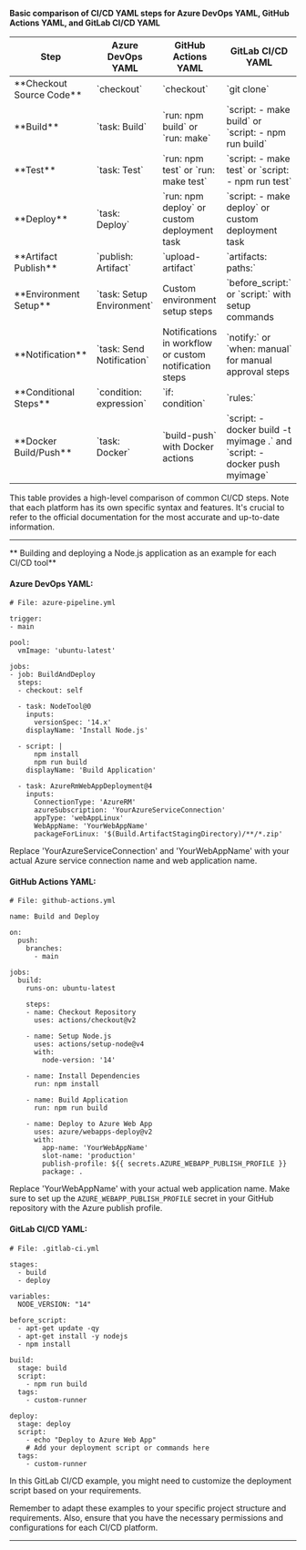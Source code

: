 **Basic comparison of CI/CD YAML steps for Azure DevOps YAML, GitHub Actions YAML, and GitLab CI/CD YAML**

<table><thead><tr><th>Step</th><th>Azure DevOps YAML</th><th>GitHub Actions YAML</th><th>GitLab CI/CD YAML</th></tr></thead><tbody><tr><td>**Checkout Source Code**</td><td>`checkout`</td><td>`checkout`</td><td>`git clone`</td></tr><tr><td>**Build**</td><td>`task: Build`</td><td>`run: npm build` or `run: make`</td><td>`script: - make build` or `script: - npm run build`</td></tr><tr><td>**Test**</td><td>`task: Test`</td><td>`run: npm test` or `run: make test`</td><td>`script: - make test` or `script: - npm run test`</td></tr><tr><td>**Deploy**</td><td>`task: Deploy`</td><td>`run: npm deploy` or custom deployment task</td><td>`script: - make deploy` or custom deployment task</td></tr><tr><td>**Artifact Publish**</td><td>`publish: Artifact`</td><td>`upload-artifact`</td><td>`artifacts: paths:`</td></tr><tr><td>**Environment Setup**</td><td>`task: Setup Environment`</td><td>Custom environment setup steps</td><td>`before_script:` or `script:` with setup commands</td></tr><tr><td>**Notification**</td><td>`task: Send Notification`</td><td>Notifications in workflow or custom notification steps</td><td>`notify:` or `when: manual` for manual approval steps</td></tr><tr><td>**Conditional Steps**</td><td>`condition: expression`</td><td>`if: condition`</td><td>`rules:`</td></tr><tr><td>**Docker Build/Push**</td><td>`task: Docker`</td><td>`build-push` with Docker actions</td><td>`script: - docker build -t myimage .` and `script: - docker push myimage`</td></tr></tbody></table>This table provides a high-level comparison of common CI/CD steps. Note that each platform has its own specific syntax and features. It's crucial to refer to the official documentation for the most accurate and up-to-date information.

------------------

 ** Building and deploying a Node.js application as an example for each CI/CD tool**

#### Azure DevOps YAML:
```yaml<button class="flex ml-auto gizmo:ml-0 gap-1 items-center"><svg width="24" height="24" viewBox="0 0 24 24" fill="none" xmlns="http://www.w3.org/2000/svg" class="icon-sm"><path fill-rule="evenodd" clip-rule="evenodd" d="M12 4C10.8954 4 10 4.89543 10 6H14C14 4.89543 13.1046 4 12 4ZM8.53513 4C9.22675 2.8044 10.5194 2 12 2C13.4806 2 14.7733 2.8044 15.4649 4H17C18.6569 4 20 5.34315 20 7V19C20 20.6569 18.6569 22 17 22H7C5.34315 22 4 20.6569 4 19V7C4 5.34315 5.34315 4 7 4H8.53513ZM8 6H7C6.44772 6 6 6.44772 6 7V19C6 19.5523 6.44772 20 7 20H17C17.5523 20 18 19.5523 18 19V7C18 6.44772 17.5523 6 17 6H16C16 7.10457 15.1046 8 14 8H10C8.89543 8 8 7.10457 8 6Z" fill="currentColor"></path></svg>Copy code</button>
# File: azure-pipeline.yml

trigger:
- main

pool:
  vmImage: 'ubuntu-latest'

jobs:
- job: BuildAndDeploy
  steps:
  - checkout: self

  - task: NodeTool@0
    inputs:
      versionSpec: '14.x'
    displayName: 'Install Node.js'

  - script: |
      npm install
      npm run build
    displayName: 'Build Application'

  - task: AzureRmWebAppDeployment@4
    inputs:
      ConnectionType: 'AzureRM'
      azureSubscription: 'YourAzureServiceConnection'
      appType: 'webAppLinux'
      WebAppName: 'YourWebAppName'
      packageForLinux: '$(Build.ArtifactStagingDirectory)/**/*.zip'

```
Replace 'YourAzureServiceConnection' and 'YourWebAppName' with your actual Azure service connection name and web application name.

#### GitHub Actions YAML:
```yaml<button class="flex ml-auto gizmo:ml-0 gap-1 items-center"><svg width="24" height="24" viewBox="0 0 24 24" fill="none" xmlns="http://www.w3.org/2000/svg" class="icon-sm"><path fill-rule="evenodd" clip-rule="evenodd" d="M12 4C10.8954 4 10 4.89543 10 6H14C14 4.89543 13.1046 4 12 4ZM8.53513 4C9.22675 2.8044 10.5194 2 12 2C13.4806 2 14.7733 2.8044 15.4649 4H17C18.6569 4 20 5.34315 20 7V19C20 20.6569 18.6569 22 17 22H7C5.34315 22 4 20.6569 4 19V7C4 5.34315 5.34315 4 7 4H8.53513ZM8 6H7C6.44772 6 6 6.44772 6 7V19C6 19.5523 6.44772 20 7 20H17C17.5523 20 18 19.5523 18 19V7C18 6.44772 17.5523 6 17 6H16C16 7.10457 15.1046 8 14 8H10C8.89543 8 8 7.10457 8 6Z" fill="currentColor"></path></svg>Copy code</button>
# File: github-actions.yml

name: Build and Deploy

on:
  push:
    branches:
      - main

jobs:
  build:
    runs-on: ubuntu-latest

    steps:
    - name: Checkout Repository
      uses: actions/checkout@v2

    - name: Setup Node.js
      uses: actions/setup-node@v4
      with:
        node-version: '14'

    - name: Install Dependencies
      run: npm install

    - name: Build Application
      run: npm run build

    - name: Deploy to Azure Web App
      uses: azure/webapps-deploy@v2
      with:
        app-name: 'YourWebAppName'
        slot-name: 'production'
        publish-profile: ${{ secrets.AZURE_WEBAPP_PUBLISH_PROFILE }}
        package: .

```
Replace 'YourWebAppName' with your actual web application name. Make sure to set up the `AZURE_WEBAPP_PUBLISH_PROFILE` secret in your GitHub repository with the Azure publish profile.

#### GitLab CI/CD YAML:
```yaml<button class="flex ml-auto gizmo:ml-0 gap-1 items-center"><svg width="24" height="24" viewBox="0 0 24 24" fill="none" xmlns="http://www.w3.org/2000/svg" class="icon-sm"><path fill-rule="evenodd" clip-rule="evenodd" d="M12 4C10.8954 4 10 4.89543 10 6H14C14 4.89543 13.1046 4 12 4ZM8.53513 4C9.22675 2.8044 10.5194 2 12 2C13.4806 2 14.7733 2.8044 15.4649 4H17C18.6569 4 20 5.34315 20 7V19C20 20.6569 18.6569 22 17 22H7C5.34315 22 4 20.6569 4 19V7C4 5.34315 5.34315 4 7 4H8.53513ZM8 6H7C6.44772 6 6 6.44772 6 7V19C6 19.5523 6.44772 20 7 20H17C17.5523 20 18 19.5523 18 19V7C18 6.44772 17.5523 6 17 6H16C16 7.10457 15.1046 8 14 8H10C8.89543 8 8 7.10457 8 6Z" fill="currentColor"></path></svg>Copy code</button>
# File: .gitlab-ci.yml

stages:
  - build
  - deploy

variables:
  NODE_VERSION: "14"

before_script:
  - apt-get update -qy
  - apt-get install -y nodejs
  - npm install

build:
  stage: build
  script:
    - npm run build
  tags:
    - custom-runner

deploy:
  stage: deploy
  script:
    - echo "Deploy to Azure Web App"
    # Add your deployment script or commands here
  tags:
    - custom-runner

```
In this GitLab CI/CD example, you might need to customize the deployment script based on your requirements.

Remember to adapt these examples to your specific project structure and requirements. Also, ensure that you have the necessary permissions and configurations for each CI/CD platform.

------------------
